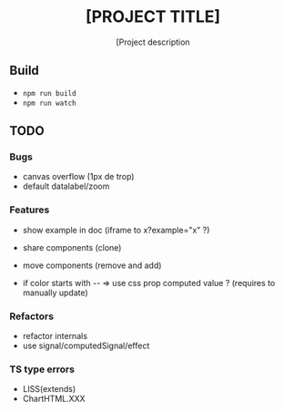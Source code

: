 <div align="center">
  <h1>[PROJECT TITLE]</h1>

  <p>[Project description</p>
</div>

## Build

- `npm run build`
- `npm run watch`

## TODO

### Bugs

- canvas overflow (1px de trop)
- default datalabel/zoom

### Features

- show example in doc (iframe to x?example="x" ?)

- share components (clone)
- move  components (remove and add)

- if color starts with -- => use css prop computed value ? (requires to manually update)

### Refactors

- refactor internals
- use signal/computedSignal/effect

### TS type errors

- LISS(extends)
- ChartHTML.XXX